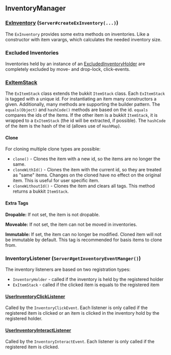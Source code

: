 ## InventoryManager

### [ExInventory] (`Server#createExInventory(...)`)

The `ExInventory` provides some extra methods on inventories. Like a constructor with item varargs, which calculates
the needed inventory size.

### Excluded Inventories

Inventories held by an instance of an [ExcludedInventoryHolder] are completely excluded by move- and drop-lock,
click-events.

### [ExItemStack]

The `ExItemStack` class extends the bukkit `ItemStack` class. Each `ExItemStack` is tagged with a unique id. For
instantiating an item many constructors a given. Additionally, many methods are supporting the builder pattern.
The `equals(Object)` and `hashCode()` methods are based on the id. `equals` compares the ids of the items. If the other
item is a bukkit `ItemStack`, it is wrapped to a `ExItemStack` (the id will be extracted, if possible). The `hashCode`
of the item is the hash of the id (allows use of `HashMap`).

#### Clone

For cloning multiple clone types are possible:

- `clone()` - Clones the item with a new id, so the items are no longer the same.
- `cloneWithId()` - Clones the item with the current id, so they are treated as "same" items. Changes on the cloned have
  no effect on the original item. This is useful for user specific item.
- `cloneWithoutId()` - Clones the item and clears all tags. This method returns a bukkit `ItemStack`.

#### Extra Tags

**Dropable:**
If not set, the item is not dropable.

**Moveable:**
If not set, the item can not be moved in inventories.

**Immutable:**
If set, the item can no longer be modified. Cloned item will not be immutable by default.
This tag is recommended for basis items to clone from.

### InventoryListener (`Server#getInventoryEventManger()`)

The inventory listeners are based on two registration types:

- `InventoryHolder` - called if the inventory is held by the registered holder
- `ExItemStack` - called if the clicked item is equals to the registered item

#### [UserInventoryClickListener]

Called by the `InventoryClickEvent`. Each listener is only called if the registered item is clicked or an item is
clicked in the inventory hold by the registered holder.

#### [UserInventoryInteractListener]

Called by the `InventoryInteractEvent`. Each listener is only called if the registered item is clicked.

[ExInventory]: /src/main/java/de/timesnake/basic/bukkit/util/user/ExInventory.java

[ExcludedInventoryHolder]: /src/main/java/de/timesnake/basic/bukkit/util/user/ExcludedInventoryHolder.java

[ExItemStack]: /src/main/java/de/timesnake/basic/bukkit/util/user/ExItemStack.java

[UserInventoryClickListener]: /src/main/java/de/timesnake/basic/bukkit/util/user/event/UserInventoryClickListener.java

[UserInventoryInteractListener]: /src/main/java/de/timesnake/basic/bukkit/util/user/event/UserInventoryInteractEvent.java